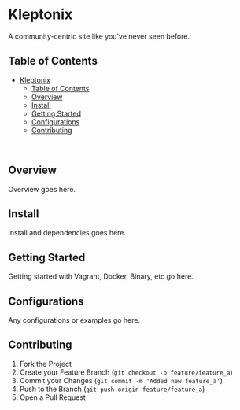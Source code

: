 # Kleptonix

A community-centric site like you've never seen before.

## Table of Contents

- [Kleptonix](#kleptonix)
  - [Table of Contents](#table-of-contents)
  - [Overview](#overview)
  - [Install](#install)
  - [Getting Started](#getting-started)
  - [Configurations](#configurations)
  - [Contributing](#contributing)

<br>

## Overview

Overview goes here.

## Install

Install and dependencies goes here.

## Getting Started

Getting started with Vagrant, Docker, Binary, etc go here.

## Configurations

Any configurations or examples go here.

## Contributing

1. Fork the Project
2. Create your Feature Branch (`git checkout -b feature/feature_a`)
3. Commit your Changes (`git commit -m 'Added new feature_a'`)
4. Push to the Branch (`git push origin feature/feature_a`)
5. Open a Pull Request
